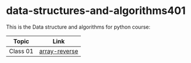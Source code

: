 # data-structures-and-algorithms401

This is the Data structure and algorithms for python course:

| Topic   |      Link      |
|----------|:-------------:|
| Class 01 |[array-reverse](array-reverse/README.md) |
